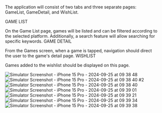 The application will consist of two tabs and three separate pages: GameList, GameDetail, and WishList.

GAME LIST

On the Game List page, games will be listed and can be filtered according to the selected platform. Additionally, a search feature will allow searching for specific keywords.
GAME DETAIL

From the Games screen, when a game is tapped, navigation should direct the user to the game's detail page.
WISHLIST

Games added to the wishlist should be displayed on this page.

![Simulator Screenshot - iPhone 15 Pro - 2024-09-25 at 09 38 48](https://github.com/user-attachments/assets/6e2f4dc5-adf2-4c19-a42e-4846f16a97f8)
![Simulator Screenshot - iPhone 15 Pro - 2024-09-25 at 09 38 40 #2](https://github.com/user-attachments/assets/39e92835-79b3-4aa1-abb5-ae7aa2f8656f)
![Simulator Screenshot - iPhone 15 Pro - 2024-09-25 at 09 38 40](https://github.com/user-attachments/assets/146ac8a4-35ac-47b6-8a50-c9fe6a32bfa9)
![Simulator Screenshot - iPhone 15 Pro - 2024-09-25 at 09 39 01](https://github.com/user-attachments/assets/12245bf4-ffa3-43a4-9a02-f261e04089b6)
![Simulator Screenshot - iPhone 15 Pro - 2024-09-25 at 09 39 21](https://github.com/user-attachments/assets/772e2360-29bf-4140-984c-d0ea82319df7)
![Simulator Screenshot - iPhone 15 Pro - 2024-09-25 at 09 39 34](https://github.com/user-attachments/assets/5cf8069d-fcd6-42d0-8b13-a62b811dd82f)
![Simulator Screenshot - iPhone 15 Pro - 2024-09-25 at 09 39 38](https://github.com/user-attachments/assets/3acd585a-fa8f-49bf-97c5-4858e873ef2e)

